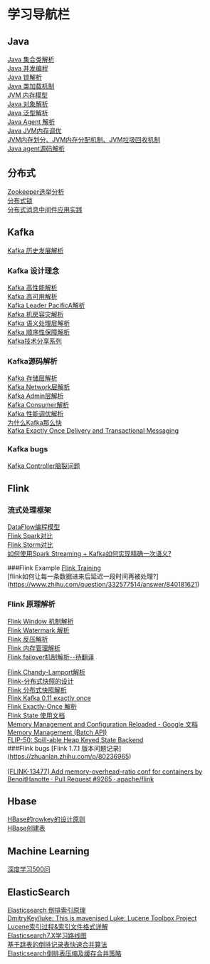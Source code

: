 # 学习导航栏



## Java
   [Java 集合类解析](https://www.cnblogs.com/yueshutong/p/9696216.html) <br> 
   [Java 并发编程](https://www.cnblogs.com/wxd0108/p/5479442.html)  <br> 
   [Java 锁解析](https://tech.meituan.com/2018/11/15/java-lock.html) <br> 
   [Java 类加载机制](https://juejin.im/post/5a810b0e5188257a5c606a85) <br>
   [JVM 内存模型](https://juejin.im/post/5ad5c0216fb9a028e014fb63) <br>
   [Java  对象解析](https://blog.csdn.net/smileiam/article/details/80364641) <br>
   [Java 泛型解析](https://www.zhihu.com/question/20400700)  <br>
   [Java Agent 解析](https://www.javazhiyin.com/27630.html)  <br>
   [Java JVM内存调优](https://zhanjindong.com/2016/03/02/jvm-memory-tunning-notes) <br>
   [JVM内存划分、JVM内存分配机制、JVM垃圾回收机制](https://blog.csdn.net/CSDN_Terence/article/details/77771429) <br>
   [Java agent源码解析](https://www.infoq.cn/article/javaagent-illustrated) <br>
     
## 分布式

   [Zookeeper选举分析](https://www.cnblogs.com/longxok/p/8951867.html)  <br>
   [分布式锁 ](https://juejin.im/post/5bbb0d8df265da0abd3533a5)  <br>
   [分布式消息中间件应用实践](https://www.ibm.com/developerworks/cn/opensource/os-cn-kafka-distributed/index.html) <br>
       
        

## Kafka
 [Kafka 历史发展解析](https://www.infoq.cn/article/MLMyoWNxqs*MzQX7lvzO) <br>   
### Kafka 设计理念
  [Kafka 高性能解析](http://www.jasongj.com/kafka/high_throughput/) <br>
  [Kafka 高可用解析](https://www.infoq.cn/article/kafka-analysis-part-3) <br>
  [Kafka Leader PacificA解析](http://www.thinkingyu.com/articles/PacificA/) <br>
  [Kafka 机房容灾解析](https://mp.weixin.qq.com/s?__biz=MzU1NDA4NjU2MA==&mid=2247494329&idx=3&sn=68253c54f0e034c465a7517bb1c7605e&chksm=fbea5376cc9dda607632db6441d742f92e3c5e1ed123587a6a02c0ff593e9d647cd6ff042aa5&scene=27#wechat_redirect) <br>
  [Kafka 语义处理层解析](https://hevodata.com/blog/kafka-exactly-once/) <br>
  [Kafka 顺序性保障解析](https://medium.com/@felipedutratine/kafka-ordering-guarantees-99320db8f87f) <br>
  [Kafka技术分享系列 ](http://blog.csdn.net/lizhitao/article/details/39499283) <br>
### Kafka源码解析
  [Kafka 存储层解析](https://tech.meituan.com/2015/01/13/kafka-fs-design-theory.html) <br>
  [Kafka Network层解析 ](https://juejin.im/post/5c19c787f265da613c09be5c) <br>
  [Kafka Admin层解析](http://matt33.com/2017/07/21/kafka-topic-create/) <br>
  [Kafka Consumer解析](http://zqhxuyuan.github.io/2016/01/19/2016-01-19-Kafka-Consumer-scala/#ZookeeperConsumerConnector) <br>
  [Kafka 性能调优解析](https://community.hortonworks.com/questions/73895/any-experience-based-tips-to-optimize-kafka-broker.html) <br>
  [为什么Kafka那么快](https://manbuyun.github.io/2017/01/13/%E4%B8%BA%E4%BB%80%E4%B9%88Kafka%E9%82%A3%E4%B9%88%E5%BF%AB/) <br>
  [Kafka Exactly Once Delivery and Transactional Messaging ](https://cwiki.apache.org/confluence/display/KAFKA/KIP-98+-+Exactly+Once+Delivery+and+Transactional+Messaging#KIP-98-ExactlyOnceDeliveryandTransactionalMessaging-DataFlow) <br>
### Kafka bugs
  [Kafka Controller脑裂问题](https://zhuanlan.zhihu.com/p/75524641) <br>     
        

## Flink

### 流式处理框架  
  [DataFlow编程模型](https://www.jianshu.com/p/0faa1c1caa47) <br>
  [Flink Spark对比](https://www.infoq.cn/article/spark-vs-flink) <br>
  [Flink Storm对比](https://tech.meituan.com/2017/11/17/flink-benchmark.html) <br>
  [如何使用Spark Streaming + Kafka如何实现精确一次语义?](https://www.zhihu.com/question/334249637/answer/744493120) <br>
  
###Flink Example 
  [Flink Training](https://training.ververica.com/) <br> 
  [flink如何让每一条数据进来后延迟一段时间再被处理?] (https://www.zhihu.com/question/332577514/answer/840181621) <br>

### Flink 原理解析 
  [Flink Window 机制解析](http://wuchong.me/blog/2016/05/25/flink-internals-window-mechanism/#comments) <br>
  [Flink Watermark 解析](https://blog.csdn.net/lmalds/article/details/52704170) <br>
  [Flink 反压解析 ](http://wuchong.me/blog/2016/04/26/flink-internals-how-to-handle-backpressure/) <br>
  [Flink 内存管理解析](http://wuchong.me/blog/2016/04/29/flink-internals-memory-manage/) <br>
  [Flink failover机制解析--待翻译](https://cwiki.apache.org/confluence/display/FLINK/FLIP-1+%3A+Fine+Grained+Recovery+from+Task+Failures) <br>
  
  [Flink Chandy-Lamport解析](https://yq.aliyun.com/articles/688764) <br>
  [Flink-分布式快照的设计](http://chenyuzhao.me/2018/01/29/Flink-%E5%88%86%E5%B8%83%E5%BC%8F%E5%BF%AB%E7%85%A7%E7%9A%84%E8%AE%BE%E8%AE%A1-%E6%B5%81%E7%A8%8B/) <br>
  [Flink 分布式快照解析](http://xargin.com/distributed-snapshot-in-stream-sys/) <br>
  [Flink  Kafka 0.11 exactly once](https://www.cnblogs.com/huxi2b/p/8459342.html) <br>
  [Flink Exactly-Once 解析](http://www.whitewood.me/2018/10/16/Flink-Exactly-Once-%E6%8A%95%E9%80%92%E5%AE%9E%E7%8E%B0%E6%B5%85%E6%9E%90/) <br>
  [Flink State 使用文档](https://ci.apache.org/projects/flink/flink-docs-master/dev/stream/state/state.html) <br>
   [Memory Management and Configuration Reloaded - Google 文档](https://docs.google.com/document/d/1o4KvyyXsQMGUastfPin3ZWeUXWsJgoL7piqp1fFYJvA/edit#heading=h.ie6fcly7mrci) <br>
   [Memory Management (Batch API) ](https://cwiki.apache.org/confluence/pages/viewpage.action?pageId=53741525) <br>
  [FLIP-50: Spill-able Heap Keyed State Backend](https://cwiki.apache.org/confluence/display/FLINK/FLIP-50%3A+Spill-able+Heap+Keyed+State+Backend) <br>
###Flink bugs
[Flink 1.7.1 版本问题记录] (https://zhuanlan.zhihu.com/p/80236965)  <br>  
[\[FLINK-13477\] Add memory-overhead-ratio conf for containers by BenoitHanotte · Pull Request #9265 · apache/flink](https://github.com/apache/flink/pull/9265) <br>

  
    
        

## Hbase

       
  [HBase的rowkey的设计原则 ](https://www.cnblogs.com/yuguoshuo/p/6265649.html) <br>
  [HBase创建表 ](https://www.yiibai.com/hbase/hbase_create_table.html) <br>
    
        

## Machine Learning

       
  [深度学习500问](https://github.com/scutan90/DeepLearning-500-questions) <br>
       
        

## ElasticSearch

       
  [Elasticsearch 倒排索引原理](https://zhuanlan.zhihu.com/p/33671444) <br>
  [DmitryKey/luke: This is mavenised Luke: Lucene Toolbox Project](https://github.com/DmitryKey/luke) <br>
  [Lucene索引过程&索引文件格式详解](https://www.shenyanchao.cn/blog/2018/12/04/lucene-index-files/) <br>
  [Elasticsearch7.X学习路线图](https://mp.weixin.qq.com/s/z8-wYwalrkUWWSamL4bkIQ) <br>
  [基于跳表的倒排记录表快速合并算法](http://book.51cto.com/art/201008/222920.htm) <br>
  [Elasticsearch倒排表压缩及缓存合并策略](https://blog.csdn.net/ok0011/article/details/82185133) <br>